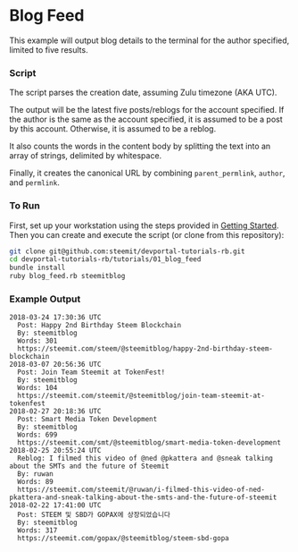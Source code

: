# Blog Feed

This example will output blog details to the terminal for the author specified, limited to five results.

### Script

The script parses the creation date, assuming Zulu timezone (AKA UTC).

The output will be the latest five posts/reblogs for the account specified.  If the author is the same as the account specified, it is assumed to be a post by this account.  Otherwise, it is assumed to be a reblog.

It also counts the words in the content body by splitting the text into an array of strings, delimited by whitespace.

Finally, it creates the canonical URL by combining `parent_permlink`, `author`, and `permlink`.

### To Run

First, set up your workstation using the steps provided in [Getting Started](https://developers.steem.io/tutorials-ruby/getting_started).  Then you can create and execute the script (or clone from this repository):

```bash
git clone git@github.com:steemit/devportal-tutorials-rb.git
cd devportal-tutorials-rb/tutorials/01_blog_feed
bundle install
ruby blog_feed.rb steemitblog
```

### Example Output

```
2018-03-24 17:30:36 UTC
  Post: Happy 2nd Birthday Steem Blockchain
  By: steemitblog
  Words: 301
  https://steemit.com/steem/@steemitblog/happy-2nd-birthday-steem-blockchain
2018-03-07 20:56:36 UTC
  Post: Join Team Steemit at TokenFest!
  By: steemitblog
  Words: 104
  https://steemit.com/steemit/@steemitblog/join-team-steemit-at-tokenfest
2018-02-27 20:18:36 UTC
  Post: Smart Media Token Development
  By: steemitblog
  Words: 699
  https://steemit.com/smt/@steemitblog/smart-media-token-development
2018-02-25 20:55:24 UTC
  Reblog: I filmed this video of @ned @pkattera and @sneak talking about the SMTs and the future of Steemit
  By: ruwan
  Words: 89
  https://steemit.com/steemit/@ruwan/i-filmed-this-video-of-ned-pkattera-and-sneak-talking-about-the-smts-and-the-future-of-steemit
2018-02-22 17:41:00 UTC
  Post: STEEM 및 SBD가 GOPAX에 상장되었습니다
  By: steemitblog
  Words: 317
  https://steemit.com/gopax/@steemitblog/steem-sbd-gopa
```
